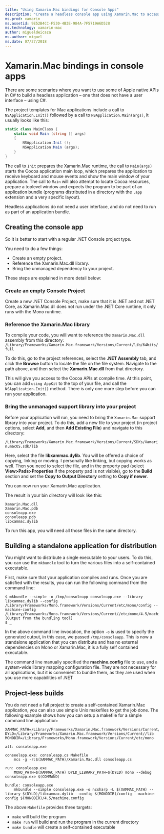 ```yaml
---
title: "Using Xamarin.Mac bindings for Console Apps"
description: "Create a headless console app using Xamarin.Mac to access native macOS APIs."
ms.prod: xamarin
ms.assetid: 9E52B4CC-F530-4B3E-984A-7F5719A6D528
ms.technology: xamarin-mac
author: migueldeicaza
ms.author: miguel
ms.date: 07/27/2018
---
```

# Xamarin.Mac bindings in console apps

There are some scenarios where you want to use some of Apple native APIs in C# to build a headless application &ndash; one that does not have a user interface &ndash; using C#.

The project templates for Mac applications include a call to `NSApplication.Init()` followed by a call to `NSApplication.Main(args)`, it usually looks like this:

```csharp
static class MainClass {
    static void Main (string [] args)
    {
        NSApplication.Init ();
        NSApplication.Main (args);
    }
}
```

The call to `Init` prepares the Xamarin.Mac runtime, the call to `Main(args)` starts the Cocoa application main loop, which prepares the application to receive keyboard and mouse events and show the main window of your application.   The call to `Main` will also attempt to locate Cocoa resources, prepare a toplevel window and expects the program to be part of an application bundle (programs distributed in a directory with the `.app` extension and a very specific layout).

Headless applications do not need a user interface, and do not need to run as part of an application bundle.

## Creating the console app

So it is better to start with a regular .NET Console project type.

You need to do a few things:

- Create an empty project.
- Reference the Xamarin.Mac.dll library.
- Bring the unmanaged dependency to your project.

These steps are explained in more detail below:

### Create an empty Console Project

Create a new .NET Console Project, make sure that it is .NET and not .NET Core, as Xamarin.Mac.dll does not run under the .NET Core runtime, it only runs with the Mono runtime.

### Reference the Xamarin.Mac library

To compile your code, you will want to reference the `Xamarin.Mac.dll` assembly from this directory:
`/Library/Frameworks/Xamarin.Mac.framework/Versions/Current/lib/64bits/full`

To do this, go to the project references, select the **.NET Assembly** tab, and click the **Browse** button to locate the file on the file system.  Navigate to the path above, and then select the **Xamarin.Mac.dll** from that directory.

This will give you access to the Cocoa APIs at compile time.   At this point, you can add `using AppKit` to the top of your file, and call the `NSApplication.Init()` method.   There is only one more step before you can run your application.

### Bring the unmanaged support library into your project

Before your application will run, you need to bring the `Xamarin.Mac` support library into your project.   To do this, add a new file to your project (in project options, select **Add**, and then **Add Existing File**) and navigate to this directory:

`/Library/Frameworks/Xamarin.Mac.framework/Versions/Current/SDKs/Xamarin.macOS.sdk/lib`

Here, select the file **libxammac.dylib**.   You will be offered a choice of copying, linking or moving.   I personally like linking, but copying works as well.    Then you need to select the file, and in the property pad (select **View>Pads>Properties** if the property pad is not visible), go to the **Build** section and set the **Copy to Output Directory** setting to **Copy if newer**.

You can now run your Xamarin.Mac application.

The result in your bin directory will look like this:

```
Xamarin.Mac.dll
Xamarin.Mac.pdb
consoleapp.exe
consoleapp.pdb
libxammac.dylib
```

To run this app, you will need all those files in the same directory.

## Building a standalone application for distribution

You might want to distribute a single executable to your users.  To do this, you can use the `mkbundle` tool to turn the various files into a self-contained executable.

First, make sure that your application compiles and runs.   Once you are satisfied with the results, you can run the following command from the command line:

```
$ mkbundle --simple -o /tmp/consoleapp consoleapp.exe --library libxammac.dylib --config /Library/Frameworks/Mono.framework/Versions/Current/etc/mono/config --machine-config /Library/Frameworks/Mono.framework/Versions/Current//etc/mono/4.5/machine.config
[Output from the bundling tool]
$ _
```

In the above command line invocation, the option `-o` is used to specify the generated output, in this case, we passed `/tmp/consoleapp`.   This is now a standalone application that you can distribute and has no external dependencies on Mono or Xamarin.Mac, it is a fully self contained executable.

The command line manually specified the **machine.config** file to use, and a system-wide library mapping configuration file.   They are not necessary for all applications, but it is convenient to bundle them, as they are used when you use more capabilities of .NET

## Project-less builds

You do not need a full project to create a self-contained Xamarin.Mac application, you can also use simple Unix makefiles to get the job done.   The following example shows how you can setup a makefile for a simple command line application:

```
XAMMAC_PATH=/Library/Frameworks/Xamarin.Mac.framework/Versions/Current//lib/x86_64/full/
DYLD=/Library/Frameworks/Xamarin.Mac.framework/Versions/Current//lib
MONODIR=/Library/Frameworks/Mono.framework/Versions/Current/etc/mono

all: consoleapp.exe

consoelapp.exe: consoleapp.cs Makefile
    mcs -g -r:$(XAMMAC_PATH)/Xamarin.Mac.dll consoleapp.cs
    
run: consoleapp.exe
    MONO_PATH=$(XAMMAC_PATH) DYLD_LIBRARY_PATH=$(DYLD) mono --debug consoleapp.exe $(COMMAND)

bundle: consoleapp.exe
    mkbundle --simple consoleapp.exe -o ncsharp -L $(XAMMAC_PATH) --library $(DYLD)/libxammac.dylib --config $(MONODIR)/config --machine-config $(MONODIR)/4.5/machine.config
```

The above `Makefile` provides three targets:

- `make` will build the program
- `make run` will build and run the program in the current directory
- `make bundle` will create a self-contained executable
